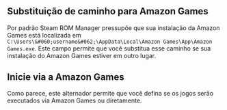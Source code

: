 #

## Substituição de caminho para Amazon Games
Por padrão Steam ROM Manager pressupõe que sua instalação da Amazon Games está localizada em `C:\Users\&#060;username&#062;\AppData\Local\Amazon Games\App\Amazon Games.exe`. Este campo permite que você substitua esse caminho se sua instalação do Amazon Games estiver em outro lugar.

## Inicie via a Amazon Games

Como parece, este alternador permite que você defina se os jogos serão executados via Amazon Games ou diretamente.
